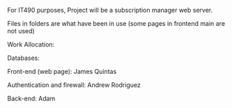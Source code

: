 For IT490 purposes, Project will be a subscription manager web server.

Files in folders are what have been in use (some pages in frontend main are not used)

Work Allocation:

Databases:

Front-end (web page): James Quintas

Authentication and firewall: Andrew Rodriguez

Back-end: Adam
